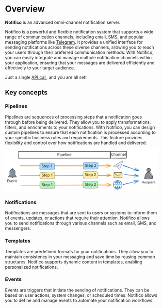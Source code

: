 # Overview
**Notifico** is an advanced omni-channel notification server.

Notifico is a powerful and flexible notification system that supports a wide range of communication channels, including [email](plugins/smtp.md), [SMS](plugins/smpp.md), and popular messaging platforms like [Telegram](plugins/telegram.md). It provides a unified interface for sending notifications across these diverse channels, allowing you to reach your users through their preferred communication methods. With Notifico, you can easily integrate and manage multiple notification channels within your application, ensuring that your messages are delivered efficiently and effectively to your target audience.

Just a single [API call](api.md), and you are all set!

## Key concepts

### Pipelines
Pipelines are sequences of processing steps that a notification goes through before being delivered.
They allow you to apply transformations, filters, and enrichments to your notifications.
With Notifico, you can design custom pipelines to ensure that each notification is processed according to your specific business rules and requirements.
This feature provides flexibility and control over how notifications are handled and delivered.

![pipelines.svg](pipelines.svg)

### Notifications
Notifications are messages that are sent to users or systems to inform them of events, updates, or actions that require their attention.
Notifico allows you to send notifications through various channels such as email, SMS, and messengers.

### Templates
Templates are predefined formats for your notifications. They allow you to maintain consistency in your messaging and save time by reusing common structures.
Notifico supports dynamic content in templates, enabling personalized notifications.

### Events
Events are triggers that initiate the sending of notifications. They can be based on user actions, system changes, or scheduled times.
Notifico allows you to define and manage events to automate your notification workflows.
